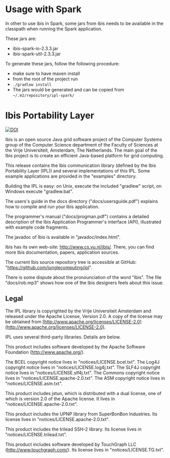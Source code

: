 # Usage with Spark

In other to use ibis in Spark, some jars from ibis needs to be available in the classpath when running the Spark application.

These jars are:
 - ibis-spark-io-2.3.3.jar
 - ibis-spark-util-2.3.3.jar
 
 To generate these jars, follow the following procedure:
 
 - make sure to have maven install
 - from the root of the project run 
 - `./gradlew install`
 - The jars would be generated and can be copied from `~/.m2/repository/ipl-spark/`
 

# Ibis Portability Layer

[![DOI](https://zenodo.org/badge/DOI/10.5281/zenodo.1324956.svg)](https://doi.org/10.5281/zenodo.1324956)

Ibis is an open source Java grid software project of the Computer
Systems group of the Computer Science department of the Faculty of
Sciences at the Vrije Universiteit, Amsterdam, The Netherlands.  The
main goal of the Ibis project is to create an efficient Java-based
platform for grid computing.

This release contains the Ibis communication library (defined
by the Ibis Portability Layer (IPL)) and several implementations of this
IPL. Some example applications are provided in the "examples"
directory.

Building the IPL is easy: on Unix, execute the included "gradlew" script,
on Windows execute "gradlew.bat".

The users's guide in the docs directory ("docs/usersguide.pdf") explains
how to compile and run your Ibis application.

The programmer's manual ("docs/progman.pdf") contains a detailed
description of the Ibis Application Programmer's interface (API),
illustrated with example code fragments.

The javadoc of Ibis is available in "javadoc/index.html".

Ibis has its own web-site: http://www.cs.vu.nl/ibis/.  There, you can
find more Ibis documentation, papers, application sources.

The current Ibis  source repository tree is accessible at GitHub:
"https://github.com/junglecomputing/ipl".

There is some dispute about the pronounciation of the word "Ibis". The
file "docs/rob.mp3" shows how one of the Ibis designers feels about this
issue.

## Legal

The IPL library is copyrighted by the Vrije Universiteit Amsterdam and released
under the Apache License, Version 2.0. A copy of the license may be obtained
from [http://www.apache.org/licenses/LICENSE-2.0](http://www.apache.org/licenses/LICENSE-2.0).

IPL uses several third-party libraries. Details are below.

This product includes software developed by the Apache Software
Foundation (http://www.apache.org/).

The BCEL copyright notice lives in "notices/LICENSE.bcel.txt".  The
Log4J copyright notice lives in "notices/LICENSE.log4j.txt".  The
SLF4J copyright notice lives in "notices/LICENSE.slf4j.txt".  The
Commons copyright notice lives in "notices/LICENSE.apache-2.0.txt".
The ASM copyright notice lives in "notices/LICENSE.asm.txt".

This product includes jstun, which is distributed with a dual license,
one of which is version 2.0 of the Apache license. It lives in
"notices/LICENSE.apache-2.0.txt".

This product includes the UPNP library from SuperBonBon Industries. Its
license lives in "notices/LICENSE.apache-2.0.txt".

This product includes the trilead SSH-2 library. Its license
lives in "notices/LICENSE.trilead.txt".

This product includes software developed by TouchGraph LLC
(http://www.touchgraph.com/). Its license lives in
"notices/LICENSE.TG.txt".
